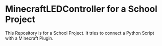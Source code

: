 # MinecraftLEDController for a School Project

This Repository is for a School Project. It tries to connect a Python Script with a Minecraft Plugin.
